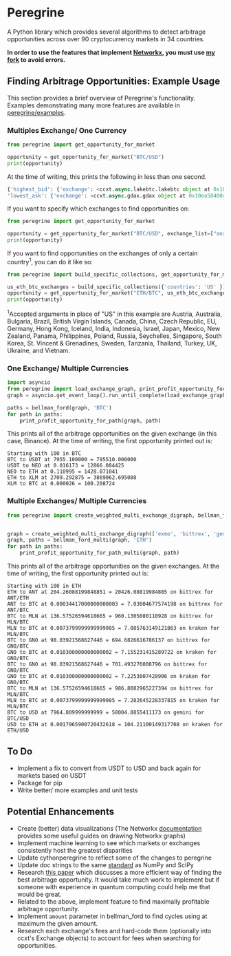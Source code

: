 # Peregrine

A Python library which provides several algorithms to detect arbitrage opportunities across over 90 cryptocurrency markets in 34 countries.

**In order to use the features that implement [Networkx](https://github.com/networkx/networkx), you must use [my fork](https://github.com/wardbradt/networkx) to avoid errors.**

## Finding Arbitrage Opportunities: Example Usage

This section provides a brief overview of Peregrine's functionality. Examples demonstrating many more features are available in [peregrine/examples](https://github.com/wardbradt/peregrine/tree/master/examples).

### Multiples Exchange/ One Currency

```python
from peregrine import get_opportunity_for_market

opportunity = get_opportunity_for_market("BTC/USD")
print(opportunity)
```

At the time of writing, this prints the following in less than one second.

```py
{'highest_bid': {'exchange': <ccxt.async.lakebtc.lakebtc object at 0x10ea50518>, 'amount': 11750.59},
'lowest_ask': {'exchange': <ccxt.async.gdax.gdax object at 0x10ea50400>, 'amount': 8450.01}}
```

If you want to specify which exchanges to find opportunities on:

```py
from peregrine import get_opportunity_for_market

opportunity = get_opportunity_for_market("BTC/USD", exchange_list=["anxpro", "bitbay", "coinfloor", "gemini", "livecoin"])
print(opportunity)
```

If you want to find opportunities on the exchanges of only a certain country<sup>1</sup>, you can do it like so:

```python
from peregrine import build_specific_collections, get_opportunity_for_market

us_eth_btc_exchanges = build_specific_collections({'countries': 'US' })
opportunity = get_opportunity_for_market("ETH/BTC", us_eth_btc_exchanges["ETH/BTC"])
print(opportunity)
```

<sup>1</sup>Accepted arguments in place of "US" in this example are Austria, Australia, Bulgaria, Brazil, British Virgin Islands, Canada, China, Czech Republic, EU, Germany, Hong Kong, Iceland, India, Indonesia, Israel, Japan, Mexico, New Zealand, Panama, Philippines, Poland, Russia, Seychelles, Singapore, South Korea, St. Vincent & Grenadines, Sweden, Tanzania, Thailand, Turkey, UK, Ukraine, and Vietnam.

### One Exchange/ Multiple Currencies

```python
import asyncio
from peregrine import load_exchange_graph, print_profit_opportunity_for_path, bellman_ford
graph = asyncio.get_event_loop().run_until_complete(load_exchange_graph('binance'))

paths = bellman_ford(graph, 'BTC')
for path in paths:
    print_profit_opportunity_for_path(graph, path)
```

This prints all of the arbitrage opportunities on the given exchange (in this case, Binance). At the time of writing, the first opportunity printed out is:

```
Starting with 100 in BTC
BTC to USDT at 7955.100000 = 795510.000000
USDT to NEO at 0.016173 = 12866.084425
NEO to ETH at 0.110995 = 1428.071041
ETH to XLM at 2709.292875 = 3869062.695088
XLM to BTC at 0.000026 = 100.208724
```

### Multiple Exchanges/ Multiple Currencies

```python
from peregrine import create_weighted_multi_exchange_digraph, bellman_ford_multi, print_profit_opportunity_for_path_multi


graph = create_weighted_multi_exchange_digraph(['exmo', 'bittrex', 'gemini'], log=True)
graph, paths = bellman_ford_multi(graph, 'ETH')
for path in paths:
    print_profit_opportunity_for_path_multi(graph, path)
```

This prints all of the arbitrage opportunities on the given exchanges. At the time of writing, the first opportunity printed out is:

```
Starting with 100 in ETH
ETH to ANT at 204.26088199848851 = 20426.08819984885 on bittrex for ANT/ETH
ANT to BTC at 0.00034417000000000003 = 7.03004677574198 on bittrex for ANT/BTC
BTC to MLN at 136.57526594618665 = 960.1305080110928 on bittrex for MLN/BTC
MLN to BTC at 0.0073799999999999985 = 7.085763149121863 on kraken for MLN/BTC
BTC to GNO at 98.03921568627446 = 694.6826616786137 on bittrex for GNO/BTC
GNO to BTC at 0.010300000000000002 = 7.155231415289722 on kraken for GNO/BTC
BTC to GNO at 98.03921568627446 = 701.493276008796 on bittrex for GNO/BTC
GNO to BTC at 0.010300000000000002 = 7.2253807428906 on kraken for GNO/BTC
BTC to MLN at 136.57526594618665 = 986.8082965227394 on bittrex for MLN/BTC
MLN to BTC at 0.0073799999999999985 = 7.282645228337815 on kraken for MLN/BTC
BTC to USD at 7964.809999999999 = 58004.8855411173 on gemini for BTC/USD
USD to ETH at 0.0017965900720432618 = 104.21100149317708 on kraken for ETH/USD
```

## To Do

* Implement a fix to convert from USDT to USD and back again for markets based on USDT
* Package for pip
* Write better/ more examples and unit tests

## Potential Enhancements

* Create (better) data visualizations (The Networkx [documentation](https://networkx.github.io/documentation/stable/reference/drawing.html) provides some useful guides on drawing Networkx graphs)
* Implement machine learning to see which markets or exchanges consistently host the greatest disparities
* Update cythonperegrine to reflect some of the changes to peregrine
* Update doc strings to the same [standard](https://github.com/numpy/numpy/blob/master/doc/HOWTO_DOCUMENT.rst.txt#docstring-standard) as NumPy and SciPy
* Research [this paper](http://www.quantumforquants.org/quantum-computing/qa-arbitrage/) which discusses a more efficient way of finding the best arbitrage opportunity. It would take much work to implement but if someone with experience in quantum computing could help me that would be great.
* Related to the above, implement feature to find maximally profitable arbitrage opportunity.
* Implement `amount` parameter in bellman_ford to find cycles using at maximum the given amount.
* Research each exchange's fees and hard-code them (optionally into ccxt's Exchange objects) to account for fees when searching for opportunities.
